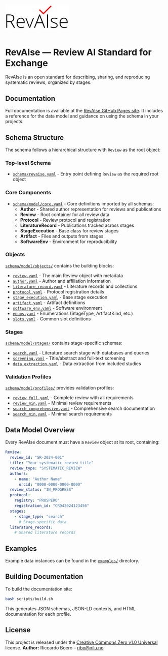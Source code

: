 <p style="background-color:white; display:inline-block;" align="center">
  <img src="images/logo_full.png" alt="RevAIse logo" width="200" />
</p>

# RevAIse — Review AI Standard for Exchange

RevAIse is an open standard for describing, sharing, and reproducing systematic reviews, organized by stages.

## Documentation

Full documentation is available at the [RevAIse GitHub Pages site](https://open-and-sustainable.github.io/revaise-model/).
It includes a reference for the data model and guidance on using the schema in your projects.

## Schema Structure

The schema follows a hierarchical structure with `Review` as the root object:

### Top-level Schema
- [`schema/revaise.yaml`](schema/revaise.yaml) - Entry point defining `Review` as the required root object

### Core Components
- [`schema/model/core.yaml`](schema/model/core.yaml) - Core definitions imported by all schemas:
  - **Author** - Shared author representation for reviews and publications
  - **Review** - Root container for all review data
  - **Protocol** - Review protocol and registration
  - **LiteratureRecord** - Publications tracked across stages
  - **StageExecution** - Base class for review stages
  - **Artifact** - Files and outputs from stages
  - **SoftwareEnv** - Environment for reproducibility

### Objects
[`schema/model/objects/`](schema/model/objects/) contains the building blocks:
- [`review.yaml`](schema/model/objects/review.yaml) - The main Review object with metadata
- [`author.yaml`](schema/model/objects/author.yaml) - Author and affiliation information
- [`literature_record.yaml`](schema/model/objects/literature_record.yaml) - Literature records and collections
- [`protocol.yaml`](schema/model/objects/protocol.yaml) - Protocol registration details
- [`stage_execution.yaml`](schema/model/objects/stage_execution.yaml) - Base stage execution
- [`artifact.yaml`](schema/model/objects/artifact.yaml) - Artifact definitions
- [`software_env.yaml`](schema/model/objects/software_env.yaml) - Software environment
- [`enums.yaml`](schema/model/objects/enums.yaml) - Enumerations (StageType, ArtifactKind, etc.)
- [`slots.yaml`](schema/model/objects/slots.yaml) - Common slot definitions

### Stages
[`schema/model/stages/`](schema/model/stages/) contains stage-specific schemas:
- [`search.yaml`](schema/model/stages/search.yaml) - Literature search stage with databases and queries
- [`screening.yaml`](schema/model/stages/screening.yaml) - Title/abstract and full-text screening
- [`data_extraction.yaml`](schema/model/stages/data_extraction.yaml) - Data extraction from included studies

### Validation Profiles
[`schema/model/profiles/`](schema/model/profiles/) provides validation profiles:
- [`review_full.yaml`](schema/model/profiles/review_full.yaml) - Complete review with all requirements
- [`review_min.yaml`](schema/model/profiles/review_min.yaml) - Minimal review requirements
- [`search_comprehensive.yaml`](schema/model/profiles/search_comprehensive.yaml) - Comprehensive search documentation
- [`search_min.yaml`](schema/model/profiles/search_min.yaml) - Minimal search requirements

## Data Model Overview

Every RevAIse document must have a `Review` object at its root, containing:

```yaml
Review:
  review_id: "SR-2024-001"
  title: "Your systematic review title"
  review_type: "SYSTEMATIC_REVIEW"
  authors:
    - name: "Author Name"
      orcid: "0000-0000-0000-0000"
  review_status: "IN_PROGRESS"
  protocol:
    registry: "PROSPERO"
    registration_id: "CRD42024123456"
  stages:
    - stage_type: "search"
      # Stage-specific data
  literature_records:
    # Shared literature records
```

## Examples

Example data instances can be found in the [`examples/`](examples/) directory.

## Building Documentation

To build the documentation site:

```bash
bash scripts/build.sh
```

This generates JSON schemas, JSON-LD contexts, and HTML documentation for each profile.

## License

This project is released under the [Creative Commons Zero v1.0 Universal](LICENSE) license.
**Author:** Riccardo Boero – [ribo@nilu.no](mailto:ribo@nilu.no)
